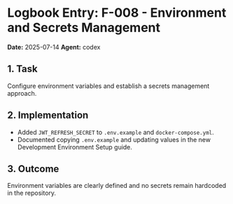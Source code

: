 # Logbook Entry: F-008 - Environment and Secrets Management

**Date:** 2025-07-14
**Agent:** codex

## 1. Task
Configure environment variables and establish a secrets management approach.

## 2. Implementation
- Added `JWT_REFRESH_SECRET` to `.env.example` and `docker-compose.yml`.
- Documented copying `.env.example` and updating values in the new Development Environment Setup guide.

## 3. Outcome
Environment variables are clearly defined and no secrets remain hardcoded in the repository.
